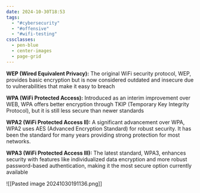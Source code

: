 ```yaml
---
date: 2024-10-30T18:53
tags:
  - "#cybersecurity"
  - "#offensive"
  - "#wifi-testing"
cssclasses:
  - pen-blue
  - center-images
  - page-grid
---
```

**WEP (Wired Equivalent Privacy):** The original WiFi security protocol, WEP, provides basic encryption but is now considered outdated and insecure due to vulnerabilities that make it easy to breach

**WPA (WiFi Protected Access):** Introduced as an interim improvement over WEB, WPA offers better encryption through TKIP (Temporary Key Integrity Protocol), but it is still less secure than newer standards

**WPA2 (WiFi Protected Access II):** A significant advancement over WPA, WPA2 uses AES (Advanced Encryption Standard) for robust security. It has been the standard for many years providing strong protection for most networks.

**WPA3 (WiFi Protected Access III):** The latest standard, WPA3, enhances security with features like individualized data encryption and more robust password-based authentication, making it the most secure option currently available

![[Pasted image 20241030191136.png]]